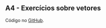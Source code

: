 ## A4 - Exercícios sobre vetores

Código no [GitHub](https://github.com/joao-vitorg/sistemas-para-internet/tree/main/1-semestre/logica-programacao/A4).
